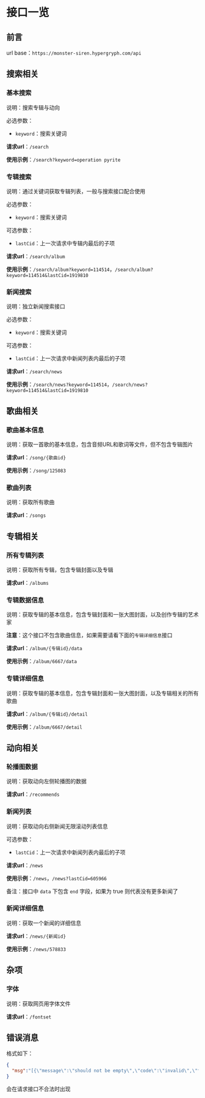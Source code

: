 # 接口一览

## 前言

url base：`https://monster-siren.hypergryph.com/api`

## 搜索相关

### 基本搜索

说明：搜索专辑与动向

必选参数：

- `keyword`：搜索关键词

**请求url**：`/search`

**使用示例**：`/search?keyword=operation pyrite`

### 专辑搜索

说明：通过关键词获取专辑列表，一般与搜索接口配合使用

必选参数：

- `keyword`：搜索关键词

可选参数：

- `lastCid`：上一次请求中专辑内最后的子项

**请求url**：`/search/album`

**使用示例**：`/search/album?keyword=114514`，`/search/album?keyword=114514&lastCid=1919810`

### 新闻搜索

说明：独立新闻搜索接口

必选参数：

- `keyword`：搜索关键词

可选参数：

- `lastCid`：上一次请求中新闻列表内最后的子项

**请求url**：`/search/news`

**使用示例**：`/search/news?keyword=114514`，`/search/news?keyword=114514&lastCid=1919810`

## 歌曲相关

### 歌曲基本信息

说明：获取一首歌的基本信息，包含音频URL和歌词等文件，但不包含专辑图片

**请求url**：`/song/{歌曲id}`

**使用示例**：`/song/125083`

### 歌曲列表

说明：获取所有歌曲

**请求url**：`/songs`

## 专辑相关

### 所有专辑列表

说明：获取所有专辑，包含专辑封面以及专辑

**请求url**：`/albums`

### 专辑数据信息

说明：获取专辑的基本信息，包含专辑封面和一张大图封面，以及创作专辑的艺术家

**注意**：这个接口不包含歌曲信息，如果需要请看下面的`专辑详细信息`接口

**请求url**：`/album/{专辑id}/data`

**使用示例**：`/album/6667/data`

### 专辑详细信息

说明：获取专辑的基本信息，包含专辑封面和一张大图封面，以及专辑相关的所有歌曲

**请求url**：`/album/{专辑id}/detail`

**使用示例**：`/album/6667/detail`

## 动向相关

### 轮播图数据

说明：获取动向左侧轮播图的数据

**请求url**：`/recommends`

### 新闻列表

说明：获取动向右侧新闻无限滚动列表信息

可选参数：

- `lastCid`：上一次请求中新闻列表内最后的子项

**请求url**：`/news`

**使用示例**：`/news`，`/news?lastCid=605966`

备注：接口中 `data` 下包含 `end` 字段，如果为 true 则代表没有更多新闻了

### 新闻详细信息

说明：获取一个新闻的详细信息

**请求url**：`/news/{新闻id}`

**使用示例**：`/news/578833`

## 杂项

### 字体

说明：获取网页用字体文件

**请求url**：`/fontset`


## 错误消息

格式如下：

```json
{
  "msg":"[{\"message\":\"should not be empty\",\"code\":\"invalid\",\"field\":\"keyword\"}]"
}
```

会在请求接口不合法时出现
